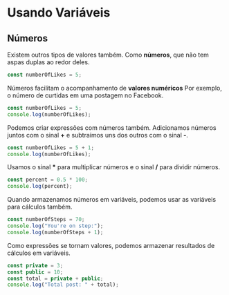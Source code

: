 # Usando Variáveis

## Números

Existem outros tipos de valores também. Como **números**, que não tem aspas duplas ao redor deles.

```js
const numberOfLikes = 5;
```

Números facilitam o acompanhamento de **valores numéricos** Por exemplo, o número de curtidas em uma postagem no Facebook.

```js
const numberOfLikes = 5;
console.log(numberOfLikes);
```
Podemos criar expressões com números também. Adicionamos números juntos com o sinal **+** e subtraímos uns dos outros com o sinal **-**.

```js
const numberOfLikes = 5 + 1;
console.log(numberOfLikes);
```

Usamos o sinal __*__ para multiplicar números e o sinal **/** para dividir números.

```js
const percent = 0.5 * 100;
console.log(percent);
```
Quando armazenamos números em variáveis, podemos usar as variáveis para cálculos também.

```js
const numberOfSteps = 70;
console.log("You're on step:");
console.log(numberOfSteps + 1);
```
Como expressões se tornam valores, podemos armazenar resultados de cálculos em variáveis.

```js
const private = 3;
const public = 10;
const total = private + public;
console.log("Total post: " + total);
```